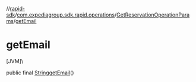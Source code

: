 //[rapid-sdk](../../../index.md)/[com.expediagroup.sdk.rapid.operations](../index.md)/[GetReservationOperationParams](index.md)/[getEmail](get-email.md)

# getEmail

[JVM]\

public final [String](https://docs.oracle.com/javase/8/docs/api/java/lang/String.html)[getEmail](get-email.md)()
